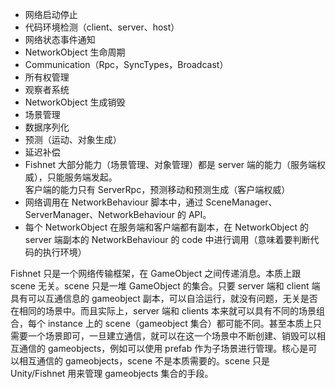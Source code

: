 - 网络启动停止
- 代码环境检测（client、server、host）
- 网络状态事件通知
- NetworkObject 生命周期
- Communication（Rpc，SyncTypes，Broadcast）
- 所有权管理
- 观察者系统
- NetworkObject 生成销毁
- 场景管理
- 数据序列化
- 预测（运动、对象生成）
- 延迟补偿
- Fishnet 大部分能力（场景管理、对象管理）都是 server 端的能力（服务端权威），只能服务端发起。<br/>客户端的能力只有 ServerRpc，预测移动和预测生成（客户端权威）
- 网络调用在 NetworkBehaviour 脚本中，通过 SceneManager、ServerManager、NetworkBehaviour 的 API。
- 每个 NetworkObject 在服务端和客户端都有副本，在 NetworkObject 的 server 端副本的 NetworkBehaviour 的 code 中进行调用（意味着要判断代码的执行环境）

Fishnet 只是一个网络传输框架，在 GameObject 之间传递消息。本质上跟 scene 无关。scene 只是一堆 GameObject 的集合。只要 server 端和 client 端具有可以互通信息的 gameobject 副本，可以自洽运行，就没有问题，无关是否在相同的场景中。而且实际上，server 端和 clients 本来就可以具有不同的场景组合，每个 instance 上的 scene（gameobject 集合）都可能不同。甚至本质上只需要一个场景即可，一旦建立通信，就可以在这一个场景中不断创建、销毁可以相互通信的 gameobjects，例如可以使用 prefab 作为子场景进行管理。核心是可以相互通信的 gameobjects，scene 不是本质需要的。scene 只是 Unity/Fishnet 用来管理 gameobjects 集合的手段。
